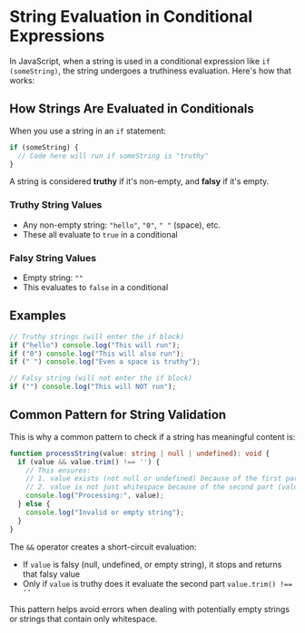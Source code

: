 # String Evaluation in Conditional Expressions

In JavaScript, when a string is used in a conditional expression like `if (someString)`, the string undergoes a truthiness evaluation. Here's how that works:

## How Strings Are Evaluated in Conditionals

When you use a string in an `if` statement:

```typescript
if (someString) {
  // Code here will run if someString is "truthy"
}
```

A string is considered **truthy** if it's non-empty, and **falsy** if it's empty.

### Truthy String Values
- Any non-empty string: `"hello"`, `"0"`, `" "` (space), etc.
- These all evaluate to `true` in a conditional

### Falsy String Values
- Empty string: `""` 
- This evaluates to `false` in a conditional

## Examples

```typescript
// Truthy strings (will enter the if block)
if ("hello") console.log("This will run");
if ("0") console.log("This will also run");
if (" ") console.log("Even a space is truthy");

// Falsy string (will not enter the if block)
if ("") console.log("This will NOT run");
```

## Common Pattern for String Validation

This is why a common pattern to check if a string has meaningful content is:

```typescript
function processString(value: string | null | undefined): void {
  if (value && value.trim() !== '') {
    // This ensures:
    // 1. value exists (not null or undefined) because of the first part (value)
    // 2. value is not just whitespace because of the second part (value.trim() !== '')
    console.log("Processing:", value);
  } else {
    console.log("Invalid or empty string");
  }
}
```

The `&&` operator creates a short-circuit evaluation:
- If `value` is falsy (null, undefined, or empty string), it stops and returns that falsy value
- Only if `value` is truthy does it evaluate the second part `value.trim() !== ''`

This pattern helps avoid errors when dealing with potentially empty strings or strings that contain only whitespace.